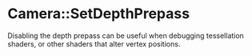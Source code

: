 # Camera::SetDepthPrepass

Disabling the depth prepass can be useful when debugging tessellation shaders, or other shaders that alter vertex positions.

##

